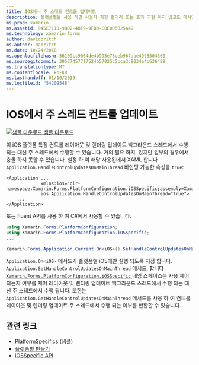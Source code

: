 ```yaml
---
title: IOS에서 주 스레드 컨트롤 업데이트
description: 플랫폼별을 사용 하면 사용자 지정 렌더러 또는 효과 구현 하지 않고도 에서만 특정 플랫폼에서 사용할 수 있는 기능을 사용할 수 있습니다. 이 문서에 컨트롤 레이아웃 및 렌더링 업데이트 주 스레드에서 수행할 수 있도록 하는 iOS 플랫폼 전용을 사용 하는 방법을 설명 합니다.
ms.prod: xamarin
ms.assetid: 945E711D-9BD2-4BF9-9FB3-CBE0D5B25A49
ms.technology: xamarin-forms
author: davidbritch
ms.author: dabritch
ms.date: 10/24/2018
ms.openlocfilehash: 56109cc9064de4b995e75ceb967abe4995504660
ms.sourcegitcommit: 395774577f7524b57035c5cca3c9034a4b636489
ms.translationtype: MT
ms.contentlocale: ko-KR
ms.lasthandoff: 01/10/2019
ms.locfileid: "54209548"
---
```

# <a name="main-thread-control-updates-on-ios"></a>IOS에서 주 스레드 컨트롤 업데이트

[![샘플 다운로드](~/media/shared/download.png) 샘플 다운로드](https://developer.xamarin.com/samples/xamarin-forms/userinterface/platformspecifics/)

이 iOS 플랫폼 특정 컨트롤 레이아웃 및 렌더링 업데이트 백그라운드 스레드에서 수행 되는 대신 주 스레드에서 수행할 수 있습니다. 거의 필요 하지, 있지만 일부의 경우에서 충돌 하지 못할 수 있습니다. 설정 하 여 해당 사용된에서 XAML 합니다 `Application.HandleControlUpdatesOnMainThread` 바인딩 가능한 속성을 `true`:

```xaml
<Application ...
             xmlns:ios="clr-namespace:Xamarin.Forms.PlatformConfiguration.iOSSpecific;assembly=Xamarin.Forms.Core"
             ios:Application.HandleControlUpdatesOnMainThread="true">
    ...
</Application>
```

또는 fluent API를 사용 하 여 C#에서 사용할 수 있습니다.

```csharp
using Xamarin.Forms.PlatformConfiguration;
using Xamarin.Forms.PlatformConfiguration.iOSSpecific;
...

Xamarin.Forms.Application.Current.On<iOS>().SetHandleControlUpdatesOnMainThread(true);
```

`Application.On<iOS>` 메서드가 플랫폼별 iOS에만 실행 되도록 지정 합니다. `Application.SetHandleControlUpdatesOnMainThread` 메서드, 합니다 [ `Xamarin.Forms.PlatformConfiguration.iOSSpecific` ](xref:Xamarin.Forms.PlatformConfiguration.iOSSpecific) 네임 스페이스는 사용 제어 되는지 여부를 제어 레이아웃 및 렌더링 업데이트 백그라운드 스레드에서 수행 되는 대신 주 스레드에서 수행 됩니다. 또한는 `Application.GetHandleControlUpdatesOnMainThread` 메서드를 사용 하 여 컨트롤 레이아웃 및 렌더링 업데이트 주 스레드에서 수행 되는 여부를 반환할 수 있습니다.

## <a name="related-links"></a>관련 링크

- [PlatformSpecifics (샘플)](https://developer.xamarin.com/samples/xamarin-forms/userinterface/platformspecifics/)
- [플랫폼별 만들기](~/xamarin-forms/platform/platform-specifics/index.md#creating-platform-specifics)
- [iOSSpecific API](xref:Xamarin.Forms.PlatformConfiguration.iOSSpecific)
